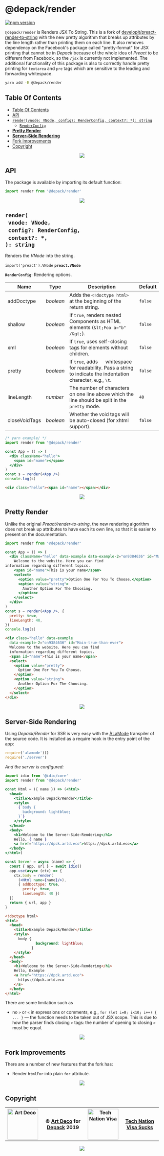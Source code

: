 # @depack/render

[![npm version](https://badge.fury.io/js/%40depack%2Frender.svg)](https://npmjs.org/package/@depack/render)

`@depack/render` is Renders JSX To String. This is a fork of [developit/preact-render-to-string](https://github.com/developit/preact-render-to-string/) with the new pretty algorithm that breaks up attributes by the line length rather than printing them on each line. It also removes dependency on the Facebook's package called "pretty-format" for JSX printing that cannot be in _Depack_ because of the whole idea of _Preact_ to be different from Facebook, so the `/jsx` is currently not implemented. The additional functionality of this package is also to correctly handle pretty printing for `textarea` and `pre` tags which are sensitive to the leading and forwarding whitespace.

```sh
yarn add -E @depack/render
```

## Table Of Contents

- [Table Of Contents](#table-of-contents)
- [API](#api)
- [`render(vnode: VNode, config?: RenderConfig, context?: *): string`](#rendervnode-vnodeconfig-renderconfigcontext--string)
  * [`RenderConfig`](#type-renderconfig)
- [**Pretty Render**](#pretty-render)
- [**Server-Side Rendering**](#server-side-rendering)
- [Fork Improvements](#fork-improvements)
- [Copyright](#copyright)

<p align="center"><a href="#table-of-contents"><img src="/.documentary/section-breaks/0.svg?sanitize=true"></a></p>

## API

The package is available by importing its default function:

```js
import render from '@depack/render'
```

<p align="center"><a href="#table-of-contents"><img src="/.documentary/section-breaks/1.svg?sanitize=true"></a></p>

## `render(`<br/>&nbsp;&nbsp;`vnode: VNode,`<br/>&nbsp;&nbsp;`config?: RenderConfig,`<br/>&nbsp;&nbsp;`context?: *,`<br/>`): string`

Renders the _VNode_ into the string.

`import('preact').VNode` __<a name="type-preactvnode">`preact.VNode`</a>__

__<a name="type-renderconfig">`RenderConfig`</a>__: Rendering options.

|     Name      |       Type       |                                                    Description                                                    | Default |
| ------------- | ---------------- | ----------------------------------------------------------------------------------------------------------------- | ------- |
| addDoctype    | <em>boolean</em> | Adds the `<!doctype html>` at the beginning of the return string.                                                 | `false` |
| shallow       | <em>boolean</em> | If `true`, renders nested Components as HTML elements (`&lt;Foo a="b" /&gt;`).                                    | `false` |
| xml           | <em>boolean</em> | If `true`, uses self-closing tags for elements without children.                                                  | `false` |
| pretty        | <em>boolean</em> | If `true`, adds `  ` whitespace for readability. Pass a string to indicate the indentation character, e.g., `\t`. | `false` |
| lineLength    | <em>number</em>  | The number of characters on one line above which the line should be split in the `pretty` mode.                   | `40`    |
| closeVoidTags | <em>boolean</em> | Whether the void tags will be auto-closed (for xhtml support).                                                    | `false` |

```jsx
/* yarn example/ */
import render from '@depack/render'

const App = () => (
  <div className="hello">
    <span id="name"></span>
  </div>
)
const s = render(<App />)
console.log(s)
```
```html
<div class="hello"><span id="name"></span></div>
```

<p align="center"><a href="#table-of-contents"><img src="/.documentary/section-breaks/2.svg?sanitize=true"></a></p>

## **Pretty Render**

Unlike the original _Preact/render-to-string_, the new rendering algorithm does not break up attributes to have each its own line, so that it is easier to present on the documentation.

```jsx
import render from '@depack/render'

const App = () => (
  <div className="hello" data-example data-example-2="on9384636" id="Main-true-than-ever">
    Welcome to the website. Here you can find
information regarding different topics.
    <span id="name">This is your name</span>
    <select>
      <option value="pretty">Option One For You To Choose.</option>
      <option value="string">
        Another Option For The Choosing.
      </option>
    </select>
  </div>
)
const s = render(<App />, {
  pretty: true,
  lineLength: 40,
})
console.log(s)
```
```html
<div class="hello" data-example
  data-example-2="on9384636" id="Main-true-than-ever">
  Welcome to the website. Here you can find
  information regarding different topics.
  <span id="name">This is your name</span>
  <select>
    <option value="pretty">
      Option One For You To Choose.
    </option>
    <option value="string">
      Another Option For The Choosing.
    </option>
  </select>
</div>
```

<p align="center"><a href="#table-of-contents"><img src="/.documentary/section-breaks/3.svg?sanitize=true"></a></p>

## **Server-Side Rendering**

Using _Depack/Render_ for SSR is very easy with the [ÀLaMode](https://github.com/a-la/alamode) transpiler of the source code. It is installed as a require hook in the entry point of the app:

```js
require('alamode')()
require('./server')
```

_And the server is configured:_

```jsx
import idio from '@idio/core'
import render from '@depack/render'

const Html = ({ name }) => (<html>
  <head>
    <title>Example Depack/Render</title>
    <style>
      {`body {
        background: lightblue;
      }`}
    </style>
  </head>
  <body>
    <h1>Welcome to the Server-Side-Rendering</h1>
    Hello, { name }
    <a href="https://dpck.artd.eco">https://dpck.artd.eco</a>
  </body>
</html>)

const Server = async (name) => {
  const { app, url } = await idio()
  app.use(async (ctx) => {
    ctx.body = render(
      (<Html name={name}/>),
      { addDoctype: true,
        pretty: true,
        lineLength: 40 })
  })
  return { url, app }
}
```
```html
<!doctype html>
<html>
  <head>
    <title>Example Depack/Render</title>
    <style>
      body {
              background: lightblue;
            }
    </style>
  </head>
  <body>
    <h1>Welcome to the Server-Side-Rendering</h1>
    Hello, Example
    <a href="https://dpck.artd.eco">
      https://dpck.artd.eco
    </a>
  </body>
</html>
```

There are some limitation such as

* no `>` or `<` in expressions or comments, e.g., `for (let i=0; i<10; i++) { ... }` &mdash; the function needs to be taken out of JSX scope. This is due to how the parser finds closing `>` tags: the number of opening to closing `>` must be equal.

<p align="center"><a href="#table-of-contents"><img src="/.documentary/section-breaks/4.svg?sanitize=true"></a></p>

## Fork Improvements

There are a number of new features that the fork has:

* Render `htmlFor` into plain `for` attribute.

<p align="center"><a href="#table-of-contents"><img src="/.documentary/section-breaks/5.svg?sanitize=true"></a></p>

## Copyright

<table>
  <tr>
    <th>
      <a href="https://artd.eco">
        <img width="100" src="https://raw.githubusercontent.com/wrote/wrote/master/images/artdeco.png"
          alt="Art Deco">
      </a>
    </th>
    <th>© <a href="https://artd.eco">Art Deco</a> for <a href="https://artd.eco/depack">Depack</a> 2019</th>
    <th>
      <a href="https://www.technation.sucks" title="Tech Nation Visa">
        <img width="100" src="https://raw.githubusercontent.com/idiocc/cookies/master/wiki/arch4.jpg"
          alt="Tech Nation Visa">
      </a>
    </th>
    <th><a href="https://www.technation.sucks">Tech Nation Visa Sucks</a></th>
  </tr>
</table>

<p align="center"><a href="#table-of-contents"><img src="/.documentary/section-breaks/-1.svg?sanitize=true"></a></p>